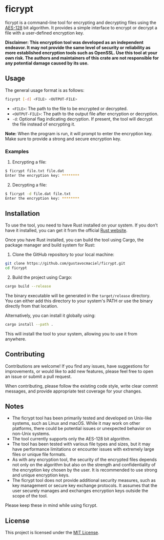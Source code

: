 # ficrypt

ficrypt is a command-line tool for encrypting and decrypting files using the [AES-128](https://www.nist.gov/publications/advanced-encryption-standard-aes) bit algorithm. It provides a simple interface to encrypt or decrypt a file with a user-defined encryption key.

**Disclaimer: This encryption tool was developed as an independent endeavor. It may not provide the same level of security or reliability as more established encryption tools such as OpenSSL. Use this tool at your own risk. The authors and maintainers of this crate are not responsible for any potential damage caused by its use.**

## Usage

The general usage format is as follows:

```bash
ficyrpt [-d] <FILE> <OUTPUT-FILE>
```

- `<FILE>`: The path to the file to be encrypted or decrypted.
- `<OUTPUT-FILE>`: The path to the output file after encryption or decryption.
- `-d`: Optional flag indicating decryption. If present, the tool will decrypt the file instead of encrypting it.

**Note:** When the program is run, it will prompt to enter the encryption key. Make sure to provide a strong and secure encryption key.

### Examples

1. Encrypting a file:

```bash
$ ficrypt file.txt file.dat
Enter the encryption key: ********
```

2. Decrypting a file:

```bash
$ ficrypt -d file.dat file.txt
Enter the encryption key: ********
```

## Installation

To use the tool, you need to have Rust installed on your system. If you don't have it installed, you can get it from the official [Rust website](https://www.rust-lang.org/tools/install).

Once you have Rust installed, you can build the tool using Cargo, the package manager and build system for Rust:

 1. Clone the GitHub repository to your local machine:

```bash
git clone https://github.com/gustavocmaciel/ficrypt.git
cd ficrypt
```

2. Build the project using Cargo:

```bash
cargo build --release
```

The binary executable will be generated in the `target/release` directory. You can either add this directory to your system's PATH or use the binary directly from that location.

Alternatively, you can install it globally using:

```bash
cargo install --path .
```

This will install the tool to your system, allowing you to use it from anywhere.

## Contributing

Contributions are welcome! If you find any issues, have suggestions for improvements, or would like to add new features, please feel free to open an issue or submit a pull request.

When contributing, please follow the existing code style, write clear commit messages, and provide appropriate test coverage for your changes.

## Notes

- The ficrypt tool has been primarily tested and developed on Unix-like systems, such as Linux and macOS. While it may work on other platforms, there could be potential issues or unexpected behavior on non-Unix systems.
- The tool currently supports only the AES-128 bit algorithm. 
- The tool has been tested with various file types and sizes, but it may have performance limitations or encounter issues with extremely large files or unique file formats.
- As with any encryption tool, the security of the encrypted files depends not only on the algorithm but also on the strength and confidentiality of the encryption key chosen by the user. It is recommended to use strong and unique encryption keys.
- The ficrypt tool does not provide additional security measures, such as key management or secure key exchange protocols. It assumes that the user securely manages and exchanges encryption keys outside the scope of the tool.

Please keep these in mind while using ficrypt.

## License

This project is licensed under the [MIT License](LICENSE).

